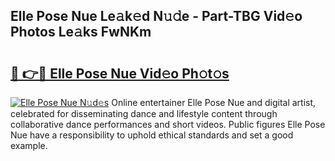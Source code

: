 ## Elle Pose Nue Le𝚊k𝚎d N𝚞𝚍e - Part-TBG Vid𝚎o Photos Le𝚊ks FwNKm

# <h2><a href="http://fb06ih.evod.top/?m=Elle+Pose+Nue">🔗 👉🔴 Elle Pose Nue Vid𝚎o Ph𝚘t𝚘s</a></h2>

[![Elle Pose Nue N𝚞d𝚎s](https://i.imgur.com/8V9OHl7.gif)](http://fb06ih.evod.top/?m=Elle+Pose+Nue)
Online entertainer Elle Pose Nue and digital artist, celebrated for disseminating dance and lifestyle content through collaborative dance performances and short videos. Public figures Elle Pose Nue have a responsibility to uphold ethical standards and set a good example. 
